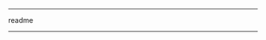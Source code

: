 <!--
 * @Description: new file
 * @Autor: zhan
 * @Date: 2020-04-05 15:53:02
 * @LastEditors: zhan
 * @LastEditTime: 2020-04-05 15:55:00
 -->
---

readme

---